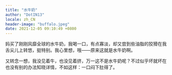```yaml
---
title: "水牛奶"
author: "DotIN13"
locale: zh_CN
header-image: "buffalo.jpeg"
date: 2021-12-05 09:10:49 +0800
---
```


妈买了刚刚风靡全球的水牛奶，我喝一口，有点寡淡，却又尝到些油脂的狡猾在我舌尖儿上转悠，挺特别。我心里想，哦——原来这就是水牛奶啊。

又转念一想，我没见着牛，也没见着挤，万一这不是水牛奶呢？不过似乎坏就坏在也没有别的办法知晓详情，不如这样：一口闷下肚得了。
